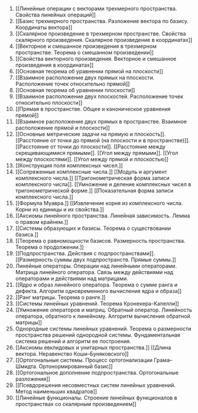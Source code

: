 1. [[Линейные операции с векторами трехмерного пространства. Свойства линейных операций]]
2. [[Базис трехмерного пространства. Разложение вектора по базису. Координаты вектора]]
3. [[Скалярное произведение в трехмерном пространстве. Свойства скалярного произведения. Скалярное произведение в координатах]]
4. [[Векторное и смешанное произведения в трехмерном пространстве. Теорема о смешанном произведении]]
5. [[Свойства векторного произведения. Векторное и смешанное произведения в координатах]]
6. [[Основная теорема об уравнении прямой на плоскости]]
7. [[Взаимное расположение двух прямых на плоскости. Расположение точек относительно прямой]]
8. [[Основная теорема об уравнении плоскости]]
9. [[Взаимное расположение двух плоскостей. Расположение точек относительно плоскости]]
10. [[Прямая в пространстве. Общее и каноническое уравнения прямой]]
11. [[Взаимное расположение двух прямых в пространстве. Взаимное расположение прямой и плоскости]]
12. [[Основные метрические задачи на прямую и плоскость]]. [[Расстояние от точки до прямой (на плоскости и в пространстве)]]. [[Расстояние от точки до плоскости]]. [[Расстояние между скрещивающимися прямыми]]. [[Угол между прямыми]]. [[Угол между плоскостями]]. [[Угол между прямой и плоскостью]]
13. [[Конструкция поля комплексных чисел.]]
14. [[Сопряженные комплексные числа.]] [[Модуль и аргумент комплексного числа.]] [[Тригонометрическая форма записи комплексного числа]]. [[Умножение и деление комплексных чисел в тригонометрической форме.]] [[Показательная форма записи комплексного числа.]]
15. [[Формула Муавра.]] [[Извлечение корня из комплексного числа. Корни из единицы и их свойства.]]
16. [[Аксиомы линейного пространства. Линейная зависимость. Лемма о правом крайнем.]]
17. [[Системы образующих и базисы. Теорема о существовании базиса.]]
18. [[Теорема о равномощности базисов. Размерность пространства. Теорема о продолжении.]]
19. [[Подпространства. Действия с подпространствами]]. [[Размерность суммы двух подпространств. Прямые суммы.]]
20. Линейные операторы. Операции над линейными операторами. Матрица линейного оператора. Связь между действиями над операторами и действиями над матрицами.
21. [[Ядро и образ линейного оператора. Теорема о сумме ранга и дефекта. Алгоритм одновременного вычисления ядра и образа]]
22. [[Ранг матрицы. Теорема о ранге.]]
23. [[Системы линейных уравнений. Теорема Кронекера-Капелли]]
24. [[Умножение операторов и матриц. Обратный оператор. Линейность оператора, обратного к линейному. Алгоритм вычисления обратной матрицы]]
25. Однородные системы линейных уравнений. Теорема о размерности пространства решений однородной системы. Фундаментальная система решений и алгоритм ее построения.
26. [[Аксиомы евклидовых и унитарных пространства.]] [[Длина вектора. Неравенство Коши–Буняковского]]
27. [[Ортогональные системы. Процесс ортогонализации Грама–Шмидта. Ортонормированный базис]]
28. [[Ортогональное дополнение подпространства. Ортогональные разложения]]
29. [[Псевдорешения несовместных систем линейных уравнений. Метод наименьших квадратов]]
30. [[Линейные функционалы. Строение линейных функционалов в пространствах со скалярным произведением]]
